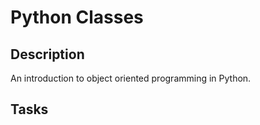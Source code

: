 # Python Classes

## Description
An introduction to object oriented programming in Python.

## Tasks

